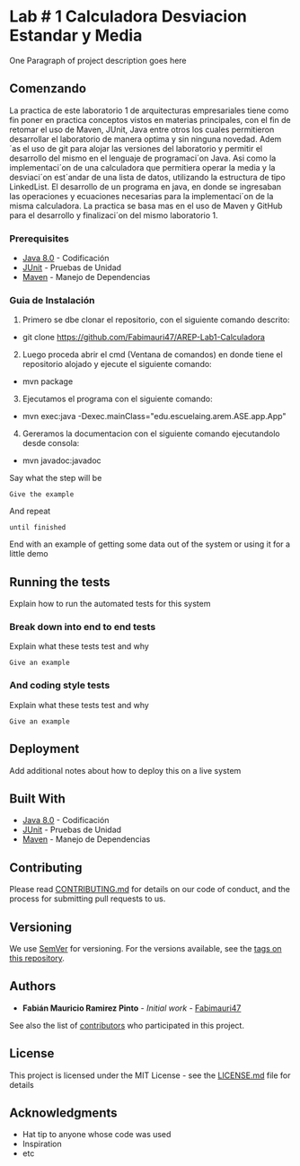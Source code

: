 
#  Lab # 1  Calculadora Desviacion Estandar y Media

One Paragraph of project description goes here

## Comenzando

La practica de este laboratorio 1 de arquitecturas empresariales tiene como fin poner en practica conceptos
vistos en materias principales, con el fin de retomar el
uso de Maven, JUnit, Java entre otros los cuales permitieron desarrollar el laboratorio de manera optima y
sin ninguna novedad. Adem´as el uso de git para alojar
las versiones del laboratorio y permitir el desarrollo del
mismo en el lenguaje de programaci´on Java. Asi como
la implementaci´on de una calculadora que permitiera
operar la media y la desviaci´on est´andar de una lista de
datos, utilizando la estructura de tipo LinkedList.
El desarrollo de un programa en java, en donde
se ingresaban las operaciones y ecuaciones necesarias
para la implementaci´on de la misma calculadora. La
practica se basa mas en el uso de Maven y GitHub para
el desarrollo y finalizaci´on del mismo laboratorio 1.


### Prerequisites

* [Java 8.0](https://www.java.com/es/) - Codificación
* [JUnit](https://junit.org/junit5/) - Pruebas de Unidad
* [Maven](https://maven.apache.org/) - Manejo de Dependencias

### Guia de Instalación

1. Primero se dbe clonar el repositorio, con el siguiente comando descrito:

* git clone https://github.com/Fabimauri47/AREP-Lab1-Calculadora

2. Luego proceda abrir el cmd (Ventana de comandos) en donde tiene el repositorio alojado y ejecute el siguiente comando:

* mvn package

3. Ejecutamos el programa con el siguiente comando:

* mvn exec:java -Dexec.mainClass="edu.escuelaing.arem.ASE.app.App"

4. Gereramos la documentacion con el siguiente comando ejecutandolo desde consola:

* mvn javadoc:javadoc

Say what the step will be

```
Give the example
```

And repeat

```
until finished
```

End with an example of getting some data out of the system or using it for a little demo

## Running the tests

Explain how to run the automated tests for this system

### Break down into end to end tests

Explain what these tests test and why

```
Give an example
```

### And coding style tests

Explain what these tests test and why

```
Give an example
```

## Deployment

Add additional notes about how to deploy this on a live system

## Built With

* [Java 8.0](https://www.java.com/es/) - Codificación
* [JUnit](https://junit.org/junit5/) - Pruebas de Unidad
* [Maven](https://maven.apache.org/) - Manejo de Dependencias

## Contributing

Please read [CONTRIBUTING.md](https://gist.github.com/PurpleBooth/b24679402957c63ec426) for details on our code of conduct, and the process for submitting pull requests to us.

## Versioning

We use [SemVer](http://semver.org/) for versioning. For the versions available, see the [tags on this repository](https://github.com/your/project/tags). 

## Authors

* **Fabián Mauricio Ramirez Pinto** - *Initial work* - [Fabimauri47](https://github.com/Fabimauri47)

See also the list of [contributors](https://github.com/your/project/contributors) who participated in this project.

## License

This project is licensed under the MIT License - see the [LICENSE.md](LICENSE.md) file for details

## Acknowledgments

* Hat tip to anyone whose code was used
* Inspiration
* etc
